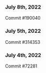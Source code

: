 ### July 8th, 2022

Commit #190040

### July 5th, 2022

Commit #314353


### July 4th, 2022

Commit #72281
